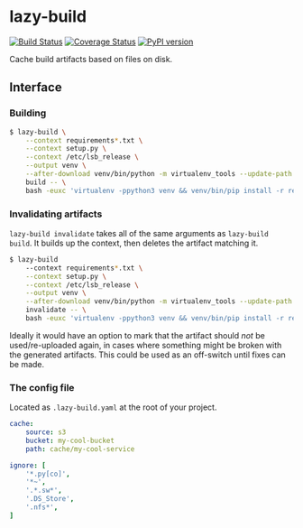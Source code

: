 # lazy-build

[![Build Status](https://travis-ci.org/chriskuehl/lazy-build.svg?branch=master)](https://travis-ci.org/chriskuehl/lazy-build)
[![Coverage Status](https://coveralls.io/repos/github/chriskuehl/lazy-build/badge.svg?branch=master)](https://coveralls.io/github/chriskuehl/lazy-build?branch=master)
[![PyPI version](https://badge.fury.io/py/lazy-build.svg)](https://pypi.python.org/pypi/lazy-build)

Cache build artifacts based on files on disk.


## Interface
### Building

```bash
$ lazy-build \
    --context requirements*.txt \
    --context setup.py \
    --context /etc/lsb_release \
    --output venv \
    --after-download venv/bin/python -m virtualenv_tools --update-path {pwd}/venv venv \
    build -- \
    bash -euxc 'virtualenv -ppython3 venv && venv/bin/pip install -r requirements.txt'
```


### Invalidating artifacts

`lazy-build invalidate` takes all of the same arguments as `lazy-build build`.
It builds up the context, then deletes the artifact matching it.

```bash
$ lazy-build
    --context requirements*.txt \
    --context setup.py \
    --context /etc/lsb_release \
    --output venv \
    --after-download venv/bin/python -m virtualenv_tools --update-path {pwd}/venv venv \
    invalidate -- \
    bash -euxc 'virtualenv -ppython3 venv && venv/bin/pip install -r requirements.txt'
```

Ideally it would have an option to mark that the artifact should *not* be
used/re-uploaded again, in cases where something might be broken with the
generated artifacts. This could be used as an off-switch until fixes can be
made.


### The config file

Located as `.lazy-build.yaml` at the root of your project.

```yaml
cache:
    source: s3
    bucket: my-cool-bucket
    path: cache/my-cool-service

ignore: [
    '*.py[co]',
    '*~',
    '.*.sw*',
    '.DS_Store',
    '.nfs*',
]
```

